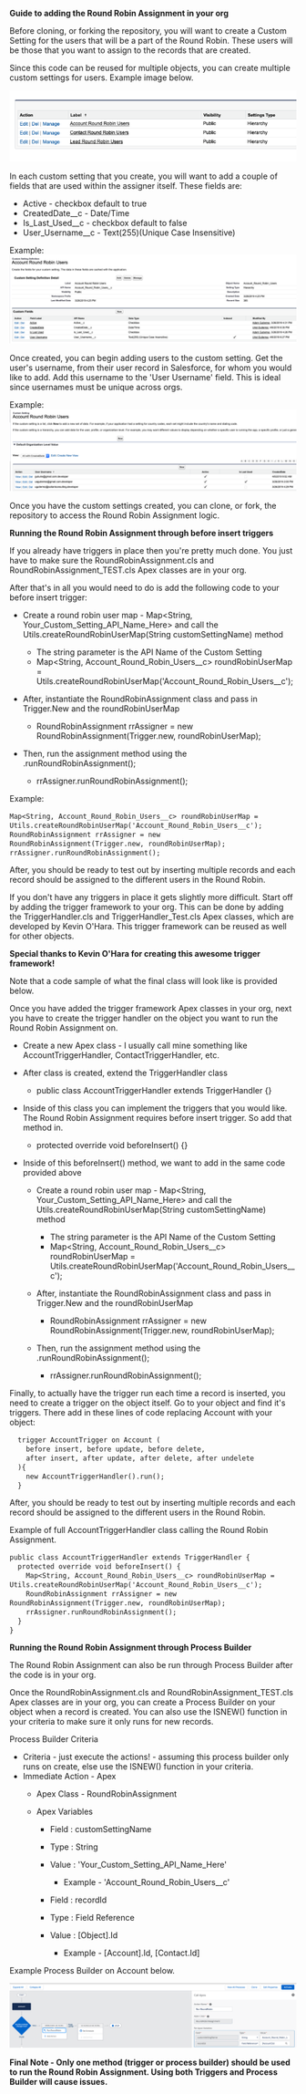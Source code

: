 **Guide to adding the Round Robin Assignment in your org**

Before cloning, or forking the repository, you will want to create a Custom Setting for the users that will be a part of the Round Robin.
These users will be those that you want to assign to the records that are created.

Since this code can be reused for multiple objects, you can create multiple custom settings for users.
Example image below.

![example-custom-settings](/images/Example-Custom-Settings.png)

In each custom setting that you create, you will want to add a couple of fields that are used within the assigner itself. These fields are:

* Active - checkbox default to true
* CreatedDate__c - Date/Time
* Is_Last_Used__c - checkbox default to false
* User_Username__c - Text(255)(Unique Case Insensitive)


Example:
![custom-setting-example](/images/Custom-Setting-Example.png)


Once created, you can begin adding users to the custom setting. Get the user's username, from their user record in Salesforce, for whom you would like to add.
Add this username to the 'User Username' field. This is ideal since usernames must be unique across orgs.


Example:
![account-custom-setting-example](/images/Account-Custom-Setting-Example.png)

Once you have the custom settings created, you can clone, or fork, the repository to access the Round Robin Assignment logic.

**Running the Round Robin Assignment through before insert triggers**

If you already have triggers in place then you're pretty much done. You just have to make sure the RoundRobinAssignment.cls and RoundRobinAssignment_TEST.cls Apex classes are in your org.

After that's in all you would need to do is add the following code to your before insert trigger:

* Create a round robin user map - Map<String, Your_Custom_Setting_API_Name_Here> and call the Utils.createRoundRobinUserMap(String customSettingName) method
    * The string parameter is the API Name of the Custom Setting
    * Map<String, Account_Round_Robin_Users__c> roundRobinUserMap = Utils.createRoundRobinUserMap('Account_Round_Robin_Users__c');

* After, instantiate the RoundRobinAssignment class and pass in Trigger.New and the roundRobinUserMap
    * RoundRobinAssignment rrAssigner = new RoundRobinAssignment(Trigger.new, roundRobinUserMap);

* Then, run the assignment method using the .runRoundRobinAssignment();
    * rrAssigner.runRoundRobinAssignment();

Example:

```
Map<String, Account_Round_Robin_Users__c> roundRobinUserMap = Utils.createRoundRobinUserMap('Account_Round_Robin_Users__c');
RoundRobinAssignment rrAssigner = new RoundRobinAssignment(Trigger.new, roundRobinUserMap);
rrAssigner.runRoundRobinAssignment();
```

After, you should be ready to test out by inserting multiple records and each record should be assigned to the different users in the Round Robin.

If you don't have any triggers in place it gets slightly more difficult. Start off by adding the trigger framework to your org. 
This can be done by adding the TriggerHandler.cls and TriggerHandler_Test.cls Apex classes, which are developed by Kevin O'Hara.
This trigger framework can be reused as well for other objects.

**Special thanks to Kevin O'Hara for creating this awesome trigger framework!**

Note that a code sample of what the final class will look like is provided below.

Once you have added the trigger framework Apex classes in your org, next you have to create the trigger handler on the object you want to run the Round Robin Assignment on.

* Create a new Apex class - I usually call mine something like AccountTriggerHandler, ContactTriggerHandler, etc.
* After class is created, extend the TriggerHandler class
    * public class AccountTriggerHandler extends TriggerHandler {}

* Inside of this class you can implement the triggers that you would like. The Round Robin Assignment requires before insert trigger. So add that method in.
    * protected override void beforeInsert() {}

* Inside of this beforeInsert() method, we want to add in the same code provided above
    * Create a round robin user map - Map<String, Your_Custom_Setting_API_Name_Here> and call the Utils.createRoundRobinUserMap(String customSettingName) method
      * The string parameter is the API Name of the Custom Setting
      * Map<String, Account_Round_Robin_Users__c> roundRobinUserMap = Utils.createRoundRobinUserMap('Account_Round_Robin_Users__c');

    * After, instantiate the RoundRobinAssignment class and pass in Trigger.New and the roundRobinUserMap
      * RoundRobinAssignment rrAssigner = new RoundRobinAssignment(Trigger.new, roundRobinUserMap);

    * Then, run the assignment method using the .runRoundRobinAssignment();
      * rrAssigner.runRoundRobinAssignment();

Finally, to actually have the trigger run each time a record is inserted, you need to create a trigger on the object itself. Go to your object and find it's triggers. 
There add in these lines of code replacing Account with your object:

```
  trigger AccountTrigger on Account (
    before insert, before update, before delete,
    after insert, after update, after delete, after undelete
  ){
    new AccountTriggerHandler().run();
  }
```

After, you should be ready to test out by inserting multiple records and each record should be assigned to the different users in the Round Robin.

Example of full AccountTriggerHandler class calling the Round Robin Assignment.

```
public class AccountTriggerHandler extends TriggerHandler {
  protected override void beforeInsert() {
    Map<String, Account_Round_Robin_Users__c> roundRobinUserMap = Utils.createRoundRobinUserMap('Account_Round_Robin_Users__c');
    RoundRobinAssignment rrAssigner = new RoundRobinAssignment(Trigger.new, roundRobinUserMap);
    rrAssigner.runRoundRobinAssignment();
  }
}
```


**Running the Round Robin Assignment through Process Builder**

The Round Robin Assignment can also be run through Process Builder after the code is in your org.

Once the RoundRobinAssignment.cls and RoundRobinAssignment_TEST.cls Apex classes are in your org, you can create a Process Builder on your object when a record is created.
You can also use the ISNEW() function in your criteria to make sure it only runs for new records.

Process Builder Criteria
* Criteria - just execute the actions! - assuming this process builder only runs on create, else use the ISNEW() function in your criteria.
* Immediate Action - Apex
    * Apex Class - RoundRobinAssignment
  
  * Apex Variables
    * Field : customSettingName
    * Type  : String
    * Value : 'Your_Custom_Setting_API_Name_Here'
      * Example - 'Account_Round_Robin_Users__c'

    * Field : recordId
    * Type  : Field Reference
    * Value : [Object].Id
      * Example - [Account].Id, [Contact.Id] 

Example Process Builder on Account below.

![sample-process-builder](/images/Sample-Process-Builder.png)

**Final Note - Only one method (trigger or process builder) should be used to run the Round Robin Assignment. Using both Triggers and Process Builder will cause issues.**



